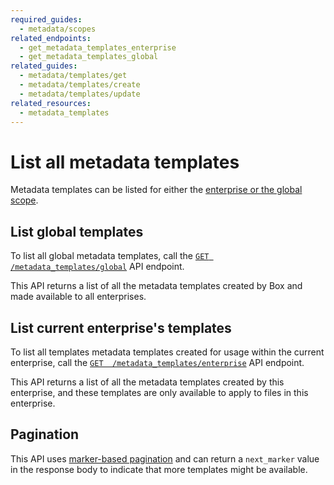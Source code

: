 ```yaml
---
required_guides:
  - metadata/scopes
related_endpoints:
  - get_metadata_templates_enterprise
  - get_metadata_templates_global
related_guides:
  - metadata/templates/get
  - metadata/templates/create
  - metadata/templates/update
related_resources: 
  - metadata_templates
---
```


# List all metadata templates

Metadata templates can be listed for either the [enterprise or the global
scope][scopes].

## List global templates

To list all global metadata templates, call the [`GET
/metadata_templates/global`][get_global] API endpoint.

<Samples id="get_metadata_templates_global" />

<Message>
  This API returns a list of all the metadata templates created by Box and made
  available to all enterprises.
</Message>

## List current enterprise's templates

To list all templates metadata templates created for usage within the current
enterprise, call the [`GET  /metadata_templates/enterprise`][get_enterprise] API
endpoint.

<Samples id="get_metadata_templates_enterprise" />

<Message>
  This API returns a list of all the metadata templates created by this
  enterprise, and these templates are only available to apply to files in this enterprise.
</Message>

## Pagination

This API uses [marker-based pagination][pagination] and can return a
`next_marker` value in the response body to indicate that more templates might
be available.

[scopes]: g://metadata/scopes
[get_global]: e://get_metadata_templates_global
[get_enterprise]: e://get_metadata_templates_enterprise
[pagination]: g://api-calls/pagination/marker-based
